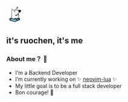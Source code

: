 <img src="https://raw.githubusercontent.com/iruochen/iruochen/master/me.gif" width="50">

## it's ruochen, it's me

### About me？ :eyes:
- I'm a Backend Developer
- I’m currently working on ✨ [neovim-lua](https://github.com/iruochen/neovim-lua) ✨
- My little goal is to be a full stack developer
- Bon courage! 🥂


